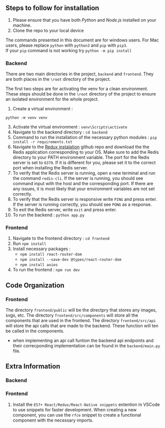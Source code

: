 ## Steps to follow for installation

1. Please ensure that you have both _Python_ and _Node.js_ installed on your machine.
2. Clone the repo to your local device

The commands presented in this document are for windows users. For Mac users, please replace `python` with `python3` and `pip` with `pip3`. <br>
If your `pip` command is not working try `python -m pip install`

### Backend

There are two main directories in the project, `backend` and `frontend`. They are both places in the `\root` directory of the project.

The first two steps are for activating the venv for a clean environment. <br>
These steps should be done in the `\root` directory of the project to ensure an isolated environment for the whole project.

1. Create a virtual environment : 
```
python -m venv venv
```
3. Activate the virtual environment : `venv\Scripts\activate`
4. Navigate to the backend directory : `cd backend`
5. Command to run the installation of the necessary python modules : `pip install -r requirements.txt`
6. Navigate to the [Redux instalation](https://github.com/MicrosoftArchive/) github repo and download the the Redis application corresponding to your OS. Make sure to add the Redis directory to your PATH environment variable. The port for the Redis server is set to `6379`. If it is different for you, please set it to the correct port when installing the Redis server.
7. To verify that the Redis server is running, open a new terminal and run the command `redis-cli`. If the server is running, you should see command input with the host and the corresponding port. If there are any issues, it is most likely that your environment variables are not set correctly.
8. To verify that the Redis server is responsive write `PING` and press enter. If the server is running correctly, you should see `PONG` as a response.
9. To exit the Redis server, write `exit` and press enter.
7. To run the backend : `python app.py`

### Frontend

1. Navigate to the frontend directory : `cd frontend`
2. Run `npm install`
3. Install necessary packages : 
    - `npm install react-router-dom` 
    - `npm install --save-dev @types/react-router-dom`
    - `npm install axios`
3. To run the frontend : `npm run dev`


## Code Organization

### Frontend

The directory `frontend/public` will be the directpry that stores any images, svgs, etc.
The directory `frontend/src/components` will store all the components that are used in the frontend.
The directory `frontend/src/api` will store the api calls that are made to the backend. These function will ten be called in the components.

- when implementing an api call funtion the backend api endpoints and their correcponding implementation can be found in the `backend/main.py` file. 


## Extra Information

### Backend

### Frontend

1. Install the `ES7+ React/Redux/React-Native snippets` extention in VSCode to use snippets for faster development. When creating a new component, you can use the `rfce` snippet to create a functional component with the necessary imports.
